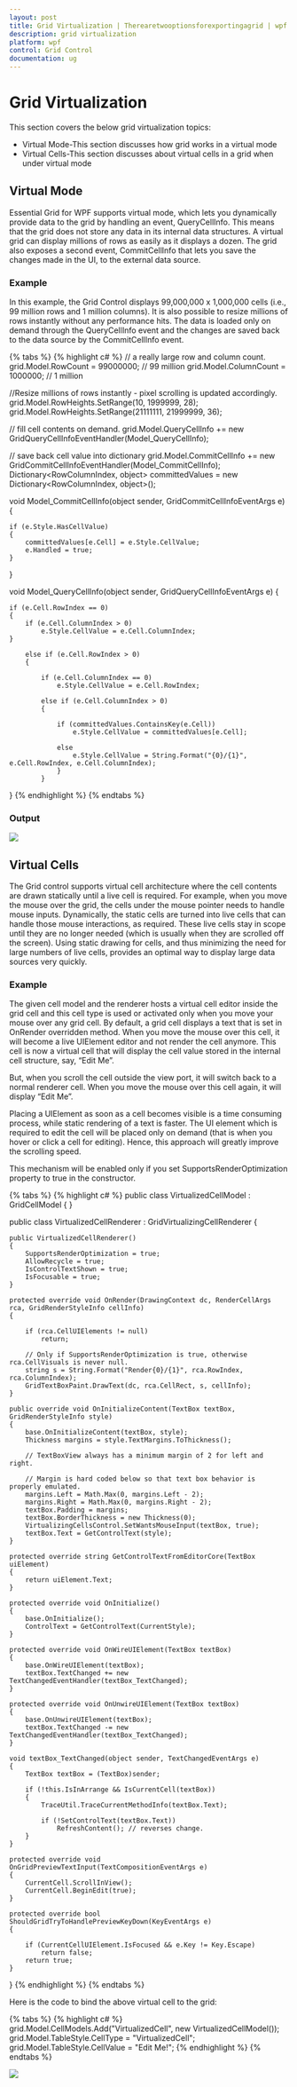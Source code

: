 ```yaml
---
layout: post
title: Grid Virtualization | Therearetwooptionsforexportingagrid | wpf | Syncfusion
description: grid virtualization
platform: wpf
control: Grid Control
documentation: ug
---
```


# Grid Virtualization

This section covers the below grid virtualization topics:

* Virtual Mode-This section discusses how grid works in a virtual mode
* Virtual Cells-This section discusses about virtual cells in a grid when under virtual mode

## Virtual Mode


Essential Grid for WPF supports virtual mode, which lets you dynamically provide data to the grid by handling an event, QueryCellInfo. This means that the grid does not store any data in its internal data structures. A virtual grid can display millions of rows as easily as it displays a dozen. The grid also exposes a second event, CommitCellInfo that lets you save the changes made in the UI, to the external data source.

### Example

In this example, the Grid Control displays 99,000,000 x 1,000,000 cells (i.e., 99 million rows and 1 million columns). It is also possible to resize millions of rows instantly without any performance hits. The data is loaded only on demand through the QueryCellInfo event and the changes are saved back to the data source by the CommitCellInfo event.

{% tabs %}
{% highlight c# %}
// a really large row and column count.
grid.Model.RowCount = 99000000; // 99 million
grid.Model.ColumnCount = 1000000; // 1 million

//Resize millions of rows instantly - pixel scrolling is updated accordingly.
grid.Model.RowHeights.SetRange(10, 1999999, 28);
grid.Model.RowHeights.SetRange(21111111, 21999999, 36);

// fill cell contents on demand.
grid.Model.QueryCellInfo += new GridQueryCellInfoEventHandler(Model_QueryCellInfo);

// save back cell value into dictionary
grid.Model.CommitCellInfo += new GridCommitCellInfoEventHandler(Model_CommitCellInfo);
Dictionary<RowColumnIndex, object> committedValues = new Dictionary<RowColumnIndex, object>();

void Model_CommitCellInfo(object sender, GridCommitCellInfoEventArgs e)
{

    if (e.Style.HasCellValue)
    {
        committedValues[e.Cell] = e.Style.CellValue;
        e.Handled = true;
    }
}

void Model_QueryCellInfo(object sender, GridQueryCellInfoEventArgs e)
{

    if (e.Cell.RowIndex == 0)
    {
        if (e.Cell.ColumnIndex > 0)
            e.Style.CellValue = e.Cell.ColumnIndex;
    }

        else if (e.Cell.RowIndex > 0)
        {

            if (e.Cell.ColumnIndex == 0)
                e.Style.CellValue = e.Cell.RowIndex;

            else if (e.Cell.ColumnIndex > 0)
            {

                if (committedValues.ContainsKey(e.Cell))
                    e.Style.CellValue = committedValues[e.Cell];

                else
                    e.Style.CellValue = String.Format("{0}/{1}", e.Cell.RowIndex, e.Cell.ColumnIndex);
                }
            }
}
{% endhighlight  %}
{% endtabs %}

### Output

![](Grid-Virtualization_images/Grid-Virtualization_img1.png)



## Virtual Cells

The Grid control supports virtual cell architecture where the cell contents are drawn statically until a live cell is required. For example, when you move the mouse over the grid, the cells under the mouse pointer needs to handle mouse inputs. Dynamically, the static cells are turned into live cells that can handle those mouse interactions, as required. These live cells stay in scope until they are no longer needed (which is usually when they are scrolled off the screen). Using static drawing for cells, and thus minimizing the need for large numbers of live cells, provides an optimal way to display large data sources very quickly.

### Example

The given cell model and the renderer hosts a virtual cell editor inside the grid cell and this cell type is used or activated only when you move your mouse over any grid cell. By default, a grid cell displays a text that is set in OnRender overridden method. When you move the mouse over this cell, it will become a live UIElement editor and not render the cell anymore. This cell is now a virtual cell that will display the cell value stored in the internal cell structure, say, “Edit Me”.

But, when you scroll the cell outside the view port, it will switch back to a normal renderer cell. When you move the mouse over this cell again, it will display “Edit Me”. 

Placing a UIElement as soon as a cell becomes visible is a time consuming process, while static rendering of a text is faster. The UI element which is required to edit the cell will be placed only on demand (that is when you hover or click a cell for editing). Hence, this approach will greatly improve the scrolling speed.

This mechanism will be enabled only if you set SupportsRenderOptimization property to true in the constructor.

{% tabs %}
{% highlight c# %}
public class VirtualizedCellModel : GridCellModel<VirtualizedCellRenderer>
{
}

public class VirtualizedCellRenderer : GridVirtualizingCellRenderer<TextBox>
{

    public VirtualizedCellRenderer()
    {
        SupportsRenderOptimization = true;
        AllowRecycle = true;
        IsControlTextShown = true;
        IsFocusable = true;
    }

    protected override void OnRender(DrawingContext dc, RenderCellArgs rca, GridRenderStyleInfo cellInfo)
    {

        if (rca.CellUIElements != null)
            return;

        // Only if SupportsRenderOptimization is true, otherwise rca.CellVisuals is never null.
        string s = String.Format("Render{0}/{1}", rca.RowIndex, rca.ColumnIndex);
        GridTextBoxPaint.DrawText(dc, rca.CellRect, s, cellInfo);
    }

    public override void OnInitializeContent(TextBox textBox, GridRenderStyleInfo style)
    {
        base.OnInitializeContent(textBox, style);
        Thickness margins = style.TextMargins.ToThickness();

        // TextBoxView always has a minimum margin of 2 for left and right.

        // Margin is hard coded below so that text box behavior is properly emulated.
        margins.Left = Math.Max(0, margins.Left - 2);
        margins.Right = Math.Max(0, margins.Right - 2);
        textBox.Padding = margins;
        textBox.BorderThickness = new Thickness(0);
        VirtualizingCellsControl.SetWantsMouseInput(textBox, true);
        textBox.Text = GetControlText(style);
    }

    protected override string GetControlTextFromEditorCore(TextBox uiElement)
    {
        return uiElement.Text;
    }

    protected override void OnInitialize()
    {
        base.OnInitialize();
        ControlText = GetControlText(CurrentStyle);
    }

    protected override void OnWireUIElement(TextBox textBox)
    {
        base.OnWireUIElement(textBox);
        textBox.TextChanged += new TextChangedEventHandler(textBox_TextChanged);
    }

    protected override void OnUnwireUIElement(TextBox textBox)
    {
        base.OnUnwireUIElement(textBox);
        textBox.TextChanged -= new TextChangedEventHandler(textBox_TextChanged);
    }

    void textBox_TextChanged(object sender, TextChangedEventArgs e)
    {
        TextBox textBox = (TextBox)sender;

        if (!this.IsInArrange && IsCurrentCell(textBox))
        {
            TraceUtil.TraceCurrentMethodInfo(textBox.Text);

            if (!SetControlText(textBox.Text))
                RefreshContent(); // reverses change.
        }
    }

    protected override void OnGridPreviewTextInput(TextCompositionEventArgs e)
    {
        CurrentCell.ScrollInView();
        CurrentCell.BeginEdit(true);
    }

    protected override bool ShouldGridTryToHandlePreviewKeyDown(KeyEventArgs e)
    {

        if (CurrentCellUIElement.IsFocused && e.Key != Key.Escape)
            return false;
        return true;
    }
}
{% endhighlight  %}
{% endtabs %}

Here is the code to bind the above virtual cell to the grid:

{% tabs %}
{% highlight c# %}
grid.Model.CellModels.Add("VirtualizedCell", new VirtualizedCellModel());
grid.Model.TableStyle.CellType = "VirtualizedCell";
grid.Model.TableStyle.CellValue = "Edit Me!";
{% endhighlight  %}
{% endtabs %}

![](Grid-Virtualization_images/Grid-Virtualization_img2.jpeg)



